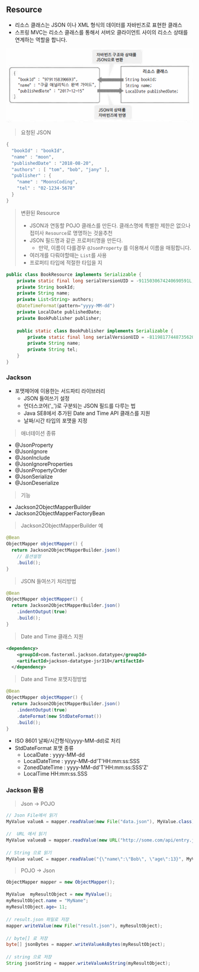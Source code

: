 ## Resource

- 리소스 클래스는 JSON 이나 XML 형식의 데이터를 자바빈즈로 표현한 클래스
- 스프링 MVC는 리소스 클래스를 통해서 서버오 클라이언트 사이의 리소스 상태를 연계하는 역할을 합니다.

![1555661690499](assets/1555661690499.png) 

> 요청된 JSON

```java
{
  "bookId" : "bookId",
  "name" : "moon",
  "publishedDate" : "2018-08-20",
  "authors" : [ "tom", "bob", "jany" ],
  "publisher" : {
    "name" : "MoonsCoding",
    "tel" : "02-1234-5678"
  }
}
```

> 변환된 Resource
>
> - JSON과 연동할 POJO 클래스를 만든다. 클래스명에 특별한 제한은 없으나 접미사 `Resource`로 명명하는 것을추천
> - JSON 필드명과 같은 프로퍼티명을 만든다.
>   - 만약, 이름이 다를경우 `@JsonProperty` 를 이용해서 이름을 매핑합니다. 
> - 여러개를 다뤄야할때는 `List`를 사용
> - 프로퍼티 타입에 적절한 타입을 지

```java
public class BookResource implements Serializable {
    private static final long serialVersionUID = -9115030674240690591L;
    private String bookId;
    private String name;
    private List<String> authors;
    @DateTimeFormat(pattern="yyyy-MM-dd")
    private LocalDate publishedDate;
    private BookPublisher publisher;

    public static class BookPublisher implements Serializable {
        private static final long serialVersionUID = -8119817744873562082L;
        private String name;
        private String tel;
    }
}
```



### Jackson

- 포맷제어에 이용한는 서드파티 라이브러리
  - JSON 들여쓰기 설정
  - 언더스코어('\_')로 구분되는 JSON 필드를 다루는 법
  - Java SE8에서 추가된 Date and Time API 클래스를 지원
  - 날짜/시간 타입의 포맷을 지정

> 애너테이션 종류

- @JsonProperty
- @JsonIgnore
- @JsonInclude
- @JsonIgnoreProperties
- @JsonPropertyOrder
- @JsonSerialize
- @JsonDeserialize

> 기능

- Jackson2ObjectMapperBuilder
- Jackson2ObjectMapperFactoryBean

> Jackson2ObjectMapperBuilder 예

```Java
@Bean
ObjectMapper objectMapper() {
  return Jackson2ObjectMapperBuilder.json()
    // 옵션설정
    .build();
}
```

> JSON 들여쓰기 처리방법

```java
@Bean
ObjectMapper objectMapper() {
  return Jackson2ObjectMapperBuilder.json()
    .indentOutput(true)
    .build();
}
```

> Date and Time 클래스 지원

```xml
<dependency>
    <groupId>com.fasterxml.jackson.datatype</groupId>
    <artifactId>jackson-datatype-jsr310</artifactId>
  </dependency>
```

> Date and Time 포맷지정방법

```java
@Bean
ObjectMapper objectMapper() {
  return Jackson2ObjectMapperBuilder.json()
    .indentOutput(true)
    .dateFormat(new StdDateFormat())
    .build();
}
```

- ISO 8601 날짜/시간형식(yyyy-MM-dd)로 처리
- StdDateFormat 포맷 종류
  - LocalDate : yyyy-MM-dd
  - LocalDateTime : yyyy-MM-dd'T'HH:mm:ss:SSS
  - ZonedDateTime : yyyy-MM-dd'T'HH:mm:ss:SSS'Z'
  - LocalTime HH:mm:ss.SSS

### Jackson 활용

> Json -> POJO

```java
// Json File에서 읽기
MyValue valueA = mapper.readValue(new File("data.json"), MyValue.class);

//  URL 에서 읽기
MyValue valueaB = mapper.readValue(new URL("http://some.com/api/entry.json"), MyValue.class);

// String 으로 읽기
MyValue valueC = mapper.readValue("{\"name\":\"Bob\", \"age\":13}", MyValue.class);
```

> POJO -> Json

```java
ObjectMapper mapper = new ObjectMapper();

MyValue  myResultObject = new MyValue();
myResultObject.name = "MyName";
myResultObject.age= 11;

// result.json 파일로 저장
mapper.writeValue(new File("result.json"), myResultObject);

// byte[] 로 저장
byte[] jsonBytes = mapper.writeValueAsBytes(myResultObject);

// string 으로 저장
String jsonString = mapper.writeValueAsString(myResultObject);
```